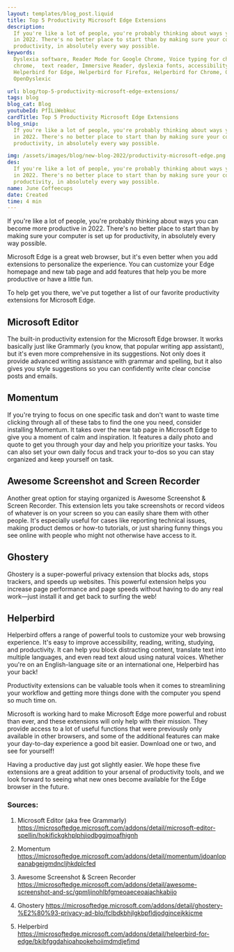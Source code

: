```yaml
---
layout: templates/blog_post.liquid
title: Top 5 Productivity Microsoft Edge Extensions
description:
  If you're like a lot of people, you're probably thinking about ways you can become more productive
  in 2022. There's no better place to start than by making sure your computer is set up for
  productivity, in absolutely every way possible.
keywords:
  Dyslexia software, Reader Mode for Google Chrome, Voice typing for chrome, Text to speech for
  chrome,  text reader, Immersive Reader, dyslexia fonts, accessibility software, dyslexia software,
  Helperbird for Edge, Helperbird for Firefox, Helperbird for Chrome, Opendyslexic for Chrome,
  OpenDyslexic

url: blog/top-5-productivity-microsoft-edge-extensions/
tags: blog
blog_cat: Blog
youtubeId: PfILiWebkuc
cardTitle: Top 5 Productivity Microsoft Edge Extensions
blog_snip:
  If you're like a lot of people, you're probably thinking about ways you can become more productive
  in 2022. There's no better place to start than by making sure your computer is set up for
  productivity, in absolutely every way possible.

img: /assets/images/blog/new-blog-2022/productivity-microsoft-edge.png
des:
  If you're like a lot of people, you're probably thinking about ways you can become more productive
  in 2022. There's no better place to start than by making sure your computer is set up for
  productivity, in absolutely every way possible.
name: June Coffeecups
date: Created
time: 4 min
---
```


If you're like a lot of people, you're probably thinking about ways you can become more productive
in 2022. There's no better place to start than by making sure your computer is set up for
productivity, in absolutely every way possible.

Microsoft Edge is a great web browser, but it's even better when you add extensions to personalize
the experience. You can customize your Edge homepage and new tab page and add features that help you
be more productive or have a little fun.

To help get you there, we've put together a list of our favorite productivity extensions for
Microsoft Edge.

## Microsoft Editor

The built-in productivity extension for the Microsoft Edge browser. It works basically just like
Grammarly (you know, that popular writing app assistant), but it's even more comprehensive in its
suggestions. Not only does it provide advanced writing assistance with grammar and spelling, but it
also gives you style suggestions so you can confidently write clear concise posts and emails.

## Momentum

If you're trying to focus on one specific task and don't want to waste time clicking through all of
these tabs to find the one you need, consider installing Momentum. It takes over the new tab page in
Microsoft Edge to give you a moment of calm and inspiration. It features a daily photo and quote to
get you through your day and help you prioritize your tasks. You can also set your own daily focus
and track your to-dos so you can stay organized and keep yourself on task.

## Awesome Screenshot and Screen Recorder

Another great option for staying organized is Awesome Screenshot & Screen Recorder. This extension
lets you take screenshots or record videos of whatever is on your screen so you can easily share
them with other people. It's especially useful for cases like reporting technical issues, making
product demos or how-to tutorials, or just sharing funny things you see online with people who might
not otherwise have access to it.

## Ghostery

Ghostery is a super-powerful privacy extension that blocks ads, stops trackers, and speeds up
websites. This powerful extension helps you increase page performance and page speeds without having
to do any real work—just install it and get back to surfing the web!

## Helperbird

Helperbird offers a range of powerful tools to customize your web browsing experience. It's easy to
improve accessibility, reading, writing, studying, and productivity. It can help you block
distracting content, translate text into multiple languages, and even read text aloud using natural
voices. Whether you're on an English-language site or an international one, Helperbird has your
back!

Productivity extensions can be valuable tools when it comes to streamlining your workflow and
getting more things done with the computer you spend so much time on.

Microsoft is working hard to make Microsoft Edge more powerful and robust than ever, and these
extensions will only help with their mission. They provide access to a lot of useful functions that
were previously only available in other browsers, and some of the additional features can make your
day-to-day experience a good bit easier. Download one or two, and see for yourself!

Having a productive day just got slightly easier. We hope these five extensions are a great addition
to your arsenal of productivity tools, and we look forward to seeing what new ones become available
for the Edge browser in the future.

### Sources:

1. Microsoft Editor (aka free Grammarly)
   https://microsoftedge.microsoft.com/addons/detail/microsoft-editor-spellin/hokifickgkhplphjiodbggjmoafhignh

2. Momentum
   https://microsoftedge.microsoft.com/addons/detail/momentum/jdoanlopeanabgejgmdncljhkdplcfed

3. Awesome Screenshot & Screen Recorder
   https://microsoftedge.microsoft.com/addons/detail/awesome-screenshot-and-sc/gpmljinohlbfgmeoaeceoajachkabijo

4. Ghostery
   https://microsoftedge.microsoft.com/addons/detail/ghostery-%E2%80%93-privacy-ad-blo/fclbdkbhjlgkbpfldjodgjncejkkjcme
5. Helperbird
   https://microsoftedge.microsoft.com/addons/detail/helperbird-for-edge/bkibfggdahioahpokehoiimdmdjefjmd
